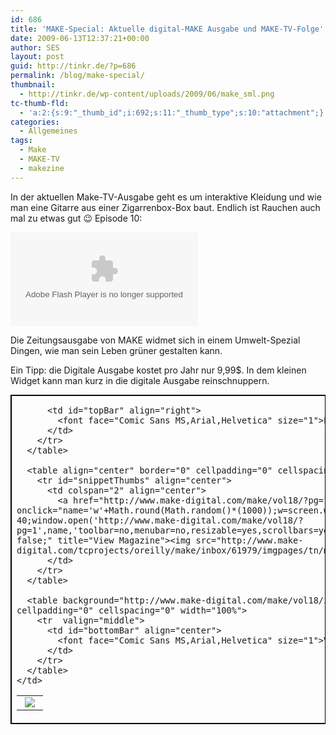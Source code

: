 ```yaml
---
id: 686
title: 'MAKE-Special: Aktuelle digital-MAKE Ausgabe und MAKE-TV-Folge'
date: 2009-06-13T12:37:21+00:00
author: SES
layout: post
guid: http://tinkr.de/?p=686
permalink: /blog/make-special/
thumbnail:
  - http://tinkr.de/wp-content/uploads/2009/06/make_sml.png
tc-thumb-fld:
  - 'a:2:{s:9:"_thumb_id";i:692;s:11:"_thumb_type";s:10:"attachment";}'
categories:
  - Allgemeines
tags:
  - Make
  - MAKE-TV
  - makezine
---
```

In der aktuellen Make-TV-Ausgabe geht es um interaktive Kleidung und wie man eine Gitarre aus einer Zigarrenbox-Box baut. Endlich ist Rauchen auch mal zu etwas gut 😉
Episode 10:


<embed src="http://blip.tv/play/gZIv8Zd45wQ" type="application/x-shockwave-flash"   allowscriptaccess="always" allowfullscreen="true">
</embed>

Die Zeitungsausgabe von MAKE widmet sich in einem Umwelt-Spezial Dingen, wie man sein Leben grüner gestalten kann.

Ein Tipp: die Digitale Ausgabe kostet pro Jahr nur 9,99$. In dem kleinen Widget kann man kurz in die digitale Ausgabe reinschnuppern.

<table style="margin: 10px 0pt;" border="1" bordercolor="#000000" cellpadding="0" cellspacing="0">
  <tr>
    <td>
      <table background="http://www.make-digital.com/make/vol18/include/icons/nav_bg.gif" border="0" cellpadding="0" cellspacing="0" width="100%">
        <tr  valign="middle">
          <td align="left">
            <a href="http://www.make-digital.com/make/vol18/" title="View Volume 18" target="_blank"><img style="margin-left: 5px; margin-right: 5px;" src="http://www.make-digital.com/make/vol18/include/icons/navbar_logo.gif" border="0"  /></a>
          </td>

          <td id="topBar" align="right">
            <font face="Comic Sans MS,Arial,Helvetica" size="1">Look Inside >>&nbsp;</font>
          </td>
        </tr>
      </table>

      <table align="center" border="0" cellpadding="0" cellspacing="0" >
        <tr id="snippetThumbs" align="center">
          <td colspan="2" align="center">
            <a href="http://www.make-digital.com/make/vol18/?pg=1" target="_blank" onclick="name='w'+Math.round(Math.random()*(1000));w=screen.width-10;h=screen.height-40;window.open('http://www.make-digital.com/make/vol18/?pg=1',name,'toolbar=no,menubar=no,resizable=yes,scrollbars=yes,left=0,top=0,width='+w+'height='+h);return false;" title="View Magazine"><img src="http://www.make-digital.com/tcprojects/oreilly/make/inbox/61979/imgpages/tn/makevol18_0001.gif" border="0" /></a>
          </td>
        </tr>
      </table>

      <table background="http://www.make-digital.com/make/vol18/include/icons/nav_bg.gif" border="0" cellpadding="0" cellspacing="0" width="100%">
        <tr  valign="middle">
          <td id="bottomBar" align="center">
            <font face="Comic Sans MS,Arial,Helvetica" size="1">Volume 18</font>
          </td>
        </tr>
      </table>
    </td>
  </tr>
</table>
